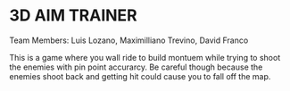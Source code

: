# 3D AIM TRAINER
Team Members: Luis Lozano, Maximilliano Trevino, David Franco

This is a game where you wall ride to build montuem while trying to shoot the enemies with pin point accurarcy. Be careful though because the enemies shoot back and getting hit could cause you to fall off the map.
